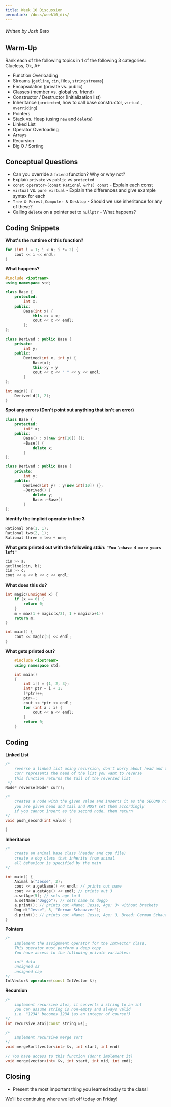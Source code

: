 ```yaml
---
title: Week 10 Discussion
permalink: /docs/week10_dis/
---
```


###### Written by Josh Beto

## Warm-Up

Rank each of the following topics in 1 of the following 3 categories: Clueless, Ok, A+

* Function Overloading
* Streams (`getline`, `cin`, files, `stringstreams`)
* Encapsulation (private vs. public)
* Classes (member vs. global vs. friend)
* Constructor / Destructor (Initialization list)
* Inheritance (`protected`, how to call base constructor, `virtual` , `overriding`)
* Pointers
* Stack vs. Heap (using `new` and `delete`)
* Linked List
* Operator Overloading
* Arrays
* Recursion
* Big O / Sorting

## Conceptual Questions
* Can you override a `friend` function? Why or why not?
* Explain `private` vs `public` vs `protected`
* `const operator+(const Rational &rhs) const` - Explain each const
* `virtual` vs. `pure virtual` - Explain the differences and give example syntax for each
* `Tree & Forest`, `Computer & Desktop` - Should we use inheritance for any of these?
* Calling `delete` on a pointer set to `nullptr` - What happens?

## Coding Snippets
**What's the runtime of this function?**
```cpp
for (int i = 1; i < n; i *= 2) {
    cout << i << endl;
}
```
**What happens?**
```cpp
#include <iostream>
using namespace std;

class Base {
    protected:
        int x;
    public:
        Base(int x) {
            this->x = x;
            cout << x << endl;
        };
};

class Derived : public Base {
    private:
        int y;
    public:
        Derived(int x, int y) {
            Base(x);
            this->y = y
            cout << x << " " << y << endl;
        }
};

int main() {
    Derived d(1, 2);
}
```
**Spot any errors (Don't point out anything that isn't an error)**
```cpp
class Base {
    protected:
        int* x;
    public:
        Base() : x(new int[10]) {};
        ~Base() {
            delete x;
        }
};

class Derived : public Base {
    private:
        int y;
    public:
        Derived(int y) : y(new int[10]) {};
        ~Derived() {
            delete y;
            Base::~Base()
        }
};
```

**Identify the implicit operator in line 3**
```cpp
Rational one(1, 1);
Rational two(2, 1);
Rational three = two + one;
```
**What gets printed out with the following *stdin*: `"You \nhave 4 more years left"`**
```cpp
cin >> a;
getline(cin, b);
cin >> c;
cout << a << b << c << endl;
```
**What does this do?**
```cpp
int magic(unsigned x) {
    if (x == 0) {
        return 0;
    }
    m = max(1 + magic(x/2), 1 + magic(x+1))
    return m;
}

int main() {
    cout << magic(5) << endl;
}
```

**What gets printed out?**
```cpp
    #include <iostream> 
    using namespace std; 

    int main() 
    { 
        int i[] = {1, 2, 3};
        int* ptr = i + 1; 
        (*ptr)++; 
        ptr++;
        cout << *ptr << endl;
        for (int a : i) {
            cout << a << endl;
        }
        return 0; 
    }
```

## Coding

**Linked List**
```cpp
/*
    reverse a linked list using recursion, don't worry about head and tail
    curr represents the head of the list you want to reverse
    this function returns the tail of the reversed list
 */
Node* reverse(Node* curr);
```
```cpp
/*
    creates a node with the given value and inserts it as the SECOND node in the list
    you are given head and tail and MUST set them accordingly
    if you cannot insert as the second node, then return
*/
void push_second(int value) {

}
```
**Inheritance**
```cpp
/*
    create an animal base class (header and cpp file)
    create a dog class that inherits from animal
    all behaviour is specified by the main
*/

int main() {
    Animal a("Jesse", 3);
    cout << a.getName() << endl; // prints out name
    cout << a.getAge() << endl; // prints out 3
    a.setAge(5); // sets age to 5
    a.setName("Doggo"); // sets name to doggo
    a.print(); // prints out <Name: Jesse, Age: 3> without brackets
    Dog d("Jesse", 3, "German Schauzzer");
    d.print(); // prints out <Name: Jesse, Age: 3, Breed: German Schauzzer> without brackets
}
```
**Pointers**
```cpp
/*
    Implement the assignment operator for the IntVector class.
    This operator must perform a deep copy
    You have access to the following private variables:

    int* data
    unsigned sz
    unsigned cap
*/
IntVector& operator=(const IntVector &);
```
**Recursion**
```cpp
/*
    implement recursive atoi, it converts a string to an int
    you can assume string is non-empty and always valid
    i.e. "1234" becomes 1234 (as an integer of course!)
*/
int recursive_atoi(const string &s);
```
```cpp
/*
    Implement recursive merge sort
*/
void mergeSort(vector<int> &v, int start, int end)

// You have access to this function (don't implement it)
void merge(vector<int> &v, int start, int mid, int end);
```

## Closing

* Present the most important thing you learned today to the class!

We'll be continuing where we left off today on Friday! 